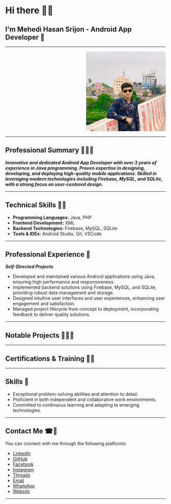 # Hi there 🙋‍♂️

## I'm Mehedi Hasan Srijon - Android App Developer 📱

---

<p align="right">
  <img src="images/mehedi_hasan.jpeg" height="250" width="250"/>
</p>

---

## Professional Summary 🤷🏻‍♂️

___Innovative and dedicated Android App Developer with over 3 years of experience in Java programming. Proven expertise in designing, developing, and deploying high-quality mobile applications. Skilled in leveraging modern technologies including Firebase, MySQL, and SQLite, with a strong focus on user-centered design.___

--- 

## Technical Skills 🤹🏻

- **Programming Languages:** Java, PHP
- **Frontend Development:** XML
- **Backend Technologies:** Firebase, MySQL, SQLite
- **Tools & IDEs:** Android Studio, Git, VSCode

--- 

## Professional Experience 🙂

___Self-Directed Projects___

- Developed and maintained various Android applications using Java, ensuring high performance and responsiveness.
- Implemented backend solutions using Firebase, MySQL, and SQLite, providing robust data management and storage.
- Designed intuitive user interfaces and user experiences, enhancing user engagement and satisfaction.
- Managed project lifecycle from concept to deployment, incorporating feedback to deliver quality solutions.

---

## Notable Projects 👨🏻‍💻

---

## Certifications & Training 🧑‍🎓

---

## Skills 🤹

- Exceptional problem-solving abilities and attention to detail.
- Proficient in both independent and collaborative work environments.
- Committed to continuous learning and adapting to emerging technologies.

---

## Contact Me ☎📱

You can connect with me through the following platforms:

- [LinkedIn](https://www.linkedin.com/in/mehedihasansrijon)
- [GitHub](https://github.com/mehedihasansrijon)
- [Facebook](https://www.facebook.com/mehedihasansrijon0)
- [Instagram](https://www.instagram.com/mehedihasansrijon)
- [Threads](https://www.threads.net/@mehedihasansrijon)
- [Email](mailto:srijon.the.dreamer@gmail.com)
- [WhatsApp](https://wa.link/hzqwtf)
- [Website](https://mehedihasansrijon.github.io/mehedihasansrijon/)

---

